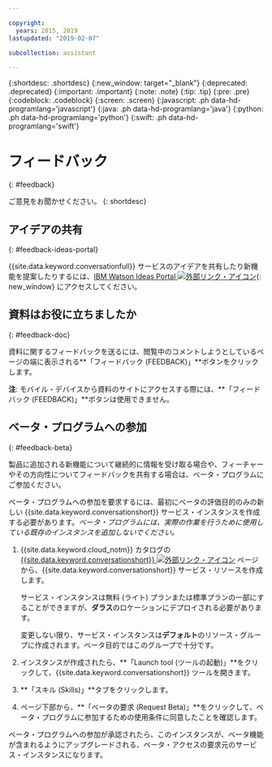 ```yaml
---

copyright:
  years: 2015, 2019
lastupdated: "2019-02-07"

subcollection: assistant

---
```


{:shortdesc: .shortdesc}
{:new_window: target="_blank"}
{:deprecated: .deprecated}
{:important: .important}
{:note: .note}
{:tip: .tip}
{:pre: .pre}
{:codeblock: .codeblock}
{:screen: .screen}
{:javascript: .ph data-hd-programlang='javascript'}
{:java: .ph data-hd-programlang='java'}
{:python: .ph data-hd-programlang='python'}
{:swift: .ph data-hd-programlang='swift'}

# フィードバック
{: #feedback}

ご意見をお聞かせください。
{: shortdesc}

## アイデアの共有
{: #feedback-ideas-portal}

{{site.data.keyword.conversationfull}} サービスのアイデアを共有したり新機能を提案したりするには、[IBM Watson Ideas Portal ![外部リンク・アイコン](../../icons/launch-glyph.svg "外部リンク・アイコン")](https://ibm-watson.ideas.aha.io/?project=ASSISTANT){: new_window} にアクセスしてください。

## 資料はお役に立ちましたか
{: #feedback-doc}

資料に関するフィードバックを送るには、閲覧中のコメントしようとしているページの端に表示される**「フィードバック (FEEDBACK)」**ボタンをクリックします。

  **注**: モバイル・デバイスから資料のサイトにアクセスする際には、**「フィードバック (FEEDBACK)」**ボタンは使用できません。

## ベータ・プログラムへの参加
{: #feedback-beta}

製品に追加される新機能について継続的に情報を受け取る場合や、フィーチャーやその方向性についてフィードバックを共有する場合は、ベータ・プログラムにご参加ください。

ベータ・プログラムへの参加を要求するには、最初にベータの評価目的のみの新しい {{site.data.keyword.conversationshort}} サービス・インスタンスを作成する必要があります。*ベータ・プログラムには、実際の作業を行うために使用している既存のインスタンスを追加しないでください。*

1.  {{site.data.keyword.cloud_notm}} カタログの [{{site.data.keyword.conversationshort}} ![外部リンク・アイコン](../../icons/launch-glyph.svg "外部リンク・アイコン")](https://{DomainName}/catalog/services/watson-assistant) ページから、{{site.data.keyword.conversationshort}} サービス・リソースを作成します。

    サービス・インスタンスは無料 (ライト) プランまたは標準プランの一部にすることができますが、**ダラス**のロケーションにデプロイされる必要があります。

    変更しない限り、サービス・インスタンスは**デフォルト**のリソース・グループに作成されます。ベータ目的ではこのグループで十分です。

1.  インスタンスが作成されたら、**「Launch tool (ツールの起動)」**をクリックして、{{site.data.keyword.conversationshort}} ツールを開きます。
1.  **「スキル (Skills)」**タブをクリックします。
1.  ページ下部から、**「ベータの要求 (Request Beta)」**をクリックして、ベータ・プログラムに参加するための使用条件に同意したことを確認します。

ベータ・プログラムへの参加が承認されたら、このインスタンスが、ベータ機能が含まれるようにアップグレードされる、ベータ・アクセスの要求元のサービス・インスタンスになります。
